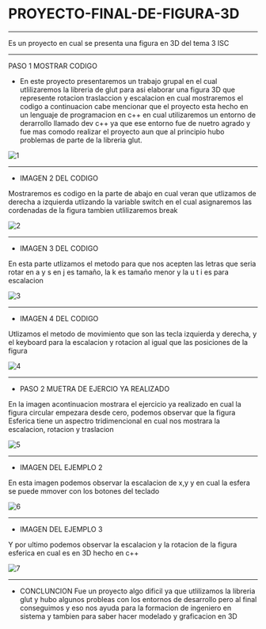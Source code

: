 # PROYECTO-FINAL-DE-FIGURA-3D
____________________________________
Es un proyecto en cual se presenta una figura en 3D del tema 3 ISC
________________________________________


PASO 1 MOSTRAR CODIGO

* En este proyecto presentaremos un trabajo grupal en el cual utlilizaremos la libreria de glut para asi elaborar una figura 3D que represente rotacion
traslaccion y escalacion en cual mostraremos el codigo a continuacion cabe mencionar que el proyecto esta hecho en un lenguaje de programacion en c++ en cual utilizaremos un entorno de derarrollo llamado dev c++ ya que ese entorno fue de nuetro agrado y fue mas comodo realizar el proyecto aun que al principio hubo problemas de parte de la libreria glut.

![1](https://user-images.githubusercontent.com/66337547/97623891-ec748400-19eb-11eb-8d6c-82aedcdb2840.png)

___________________________________________________

* IMAGEN 2 DEL CODIGO

Mostraremos es codigo en la parte de abajo en cual veran que utlizamos de derecha a izquierda utlizando la variable switch en el cual asignaremos las cordenadas de la figura tambien utlilizaremos break

![2](https://user-images.githubusercontent.com/66337547/97624884-593c4e00-19ed-11eb-95c5-bec9373ed76f.png)

_________________________________________________________

* IMAGEN 3 DEL CODIGO

En esta parte utlizamos el metodo para que nos acepten las letras que seria rotar en a y s en j es tamaño, la k es tamaño menor y la u t i es para escalacion

![3](https://user-images.githubusercontent.com/66337547/97625508-36f70000-19ee-11eb-9352-71812d6e246a.png)

_____________________________________________________________
* IMAGEN 4 DEL CODIGO

Utlizamos el metodo de movimiento que son las tecla izquierda y derecha, y el keyboard para la escalacion y rotacion 
al igual que las posiciones de la figura

![4](https://user-images.githubusercontent.com/66337547/97626476-81c54780-19ef-11eb-8dd9-696a03c28eb9.png)

____________________________________________________________

* PASO 2 MUETRA DE EJERCIO YA REALIZADO


En la imagen acontinuacion mostrara el ejercicio ya realizado en cual la figura circular empezara desde cero, podemos observar que la figura Esferica tiene un aspectro tridimencional en cual nos mostrara la escalacion, rotacion y traslacion

![5](https://user-images.githubusercontent.com/66337547/97627611-3a3fbb00-19f1-11eb-9fc7-c078e50276f3.png)

_________________________________________________

* IMAGEN DEL EJEMPLO 2

En esta imagen podemos observar la escalacion de x,y  y en cual la esfera se puede mmover con los botones del teclado 

![6](https://user-images.githubusercontent.com/66337547/97627977-be923e00-19f1-11eb-9e38-251a6b2edb49.png)

_________________________________________________

* IMAGEN DEL EJEMPLO 3

Y por ultimo podemos observar la escalacion y la rotacion de la figura esferica en cual es en 3D hecho en c++

![7](https://user-images.githubusercontent.com/66337547/97628339-2ba5d380-19f2-11eb-9c8b-c97b4433872c.png)

_______________________________________________

* CONCLUNCION
Fue un proyecto algo dificil ya que utlilizamos la libreria glut y hubo algunos probleas con los entornos de desarrollo pero al final conseguimos y eso nos ayuda para la formacion de ingeniero en sistema y tambien para saber hacer modelado y graficacion en 3D







